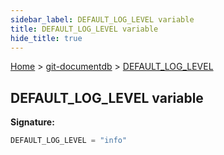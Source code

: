 ```yaml
---
sidebar_label: DEFAULT_LOG_LEVEL variable
title: DEFAULT_LOG_LEVEL variable
hide_title: true
---
```


[Home](./index.md) &gt; [git-documentdb](./git-documentdb.md) &gt; [DEFAULT\_LOG\_LEVEL](./git-documentdb.default_log_level.md)

## DEFAULT\_LOG\_LEVEL variable


<b>Signature:</b>

```typescript
DEFAULT_LOG_LEVEL = "info"
```
